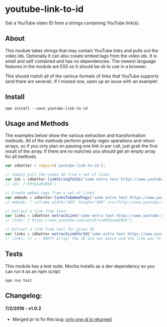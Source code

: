 # youtube-link-to-id
Get a YouTube video ID from a strings containing YouTube link(s).

## About

This module takes strings that may contain YouTube links and pulls out the video ids. Optionally it can also create embed tags from the video ids. It is small and self contained and has no dependencies. The newest language features
in the module are ES5 so it should be ok to use in a browser.

This should match all of the various formats of links that YouTube supports (and there are several). If I missed one, open up an issue with an example!

## Install

```
npm install --save youtube-link-to-id
```

## Usage and Methods

The examples below show the various extraction and transformation methods. All of the methods perform greedy regex operations and return arrays, so if you only plan on passing one link in per call, just grab the first result of the
array. If there are no matches you should get an empty array for all methods.

```javascript
var idGetter = require('youtube-link-to-id');

// Simply pull the video ID from a set of links
var ids = idGetter.linkStringToIds('some extra text https://www.youtube.com/watch?v=D9TpswDIBS8 test');
// ids: ['D9TpswDIBS8']

// Create embed tags from a set of links
var embeds = idGetter.linksToEmbedTags('some extra text https://www.youtube.com/watch?v=D9TpswDIBS8 test');
// embeds: ['<iframe width="385" height="300" src="http://www.youtube.com/embed/D9TpswDIBS8?feature=player_embedded" frameborder="0"></iframe>']

// Extract a link from text:
var links = idGetter.extractLink('some extra text https://www.youtube.com/watch?v=D9TpswDIBS8 test');
// links: ['https://www.youtube.com/watch?v=D9TpswDIBS8']

// Extract a link from text for given ID
var links = idGetter.extractLinkForId('some extra text https://www.youtube.com/watch?v=D9TpswDIBS8 test', 'C8TpswDIBS8');
// links: [] <-- EMPTY Array! The ID did not match and the link was filtered!

```


## Tests

This module has a test suite. Mocha installs as a dev dependency so you can run it as an npm script:

```
npm run test
```


## Changelog:

#### 7/2/2016 - v1.0.2
 - Merged pr to fix this bug: [only one id is returned](https://github.com/a-r-d/youtube-link-to-id/issues/1)
